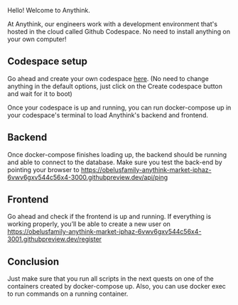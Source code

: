 Hello! Welcome to Anythink. 

At Anythink, our engineers work with a development environment that's hosted in the cloud called Github Codespace. No need to install anything on your own computer!

## Codespace setup
Go ahead and create your own codespace [here](https://github.com/codespaces/new?hide_repo_select=true&ref=main&repo=551870316).
(No need to change anything in the default options, just click on the Create codespace button and wait for it to boot)

Once your codespace is up and running, you can run docker-compose up in your codespace's terminal to load Anythink's backend and frontend. 
## Backend 
Once docker-compose finishes loading up, the backend should be running and able to connect to the database.
Make sure you test the back-end by pointing your browser to https://obelusfamily-anythink-market-iphaz-6vwv6gxv544c56x4-3000.githubpreview.dev/api/ping

## Frontend
Go ahead and check if the frontend is up and running. If everything is working properly, you’ll be able to create a new user on https://obelusfamily-anythink-market-iphaz-6vwv6gxv544c56x4-3001.githubpreview.dev/register

## Conclusion
Just make sure that you run all scripts in the next quests on one of the containers created by docker-compose up.  Also, you can use docker exec to run commands on a running container.